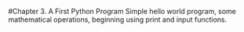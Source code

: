 #Chapter 3. A First Python Program
Simple hello world program, some mathematical operations, beginning using print and input functions.
